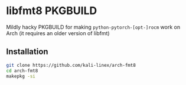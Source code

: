 # libfmt8 PKGBUILD
Mildly hacky PKGBUILD for making `python-pytorch-[opt-]rocm` work on Arch (it requires an older version of libfmt)

## Installation

```bash
git clone https://github.com/kali-linex/arch-fmt8
cd arch-fmt8
makepkg -si
```
